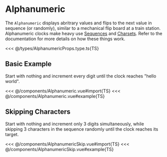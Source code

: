 <script setup lang="ts">
import Alphanumeric from '../components/Alphanumeric.vue';
import AlphanumericSkip from '../components/AlphanumericSkip.vue';
</script>

# Alphanumeric

The `Alphanumeric` displays abritrary values and flips to the next value in sequence (or randomly), similar to a mechanical flip board at a train station. Alphanumeric clocks make heavy use [Sequences](@/advanced/sequences) and [Charsets](@/advanced/charsets). Refer to the documentation for more details on how these things work.

<<< @/types/AlphanumericProps.type.ts{TS}

## Basic Example

Start with nothing and increment every digit until the clock reaches "hello world".

<Alphanumeric />

<<< @/components/Alphanumeric.vue#import{TS}
<<< @/components/Alphanumeric.vue#example{TS}

## Skipping Characters

Start with nothing and increment only 3 digits simultaneously, while skipping 3 characters in the sequence randomly until the clock reaches its target.

<AlphanumericSkip />

<<< @/components/AlphanumericSkip.vue#import{TS}
<<< @/components/AlphanumericSkip.vue#example{TS}